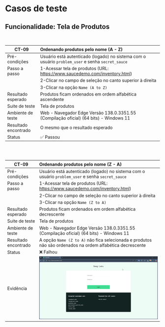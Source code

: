 # Casos de teste

## Funcionalidade: Tela de Produtos

<br>

| CT-09                | Ordenando produtos pelo nome (A - Z)                                                             |
| -------------------- | :----------------------------------------------------------------------------------------------- |
| Pré-condições        | Usuário está autenticado (logado) no sistema com o usuário `problem_user` e senha `secret_sauce` |
| Passo a passo        | 1-Acessar tela de produtos (URL: https://www.saucedemo.com/inventory.html)                       |
|                      | 2-Clicar no campo de seleção no canto superior à direita                                         |
|                      | 3-Clicar na opção `Name (A to Z)`                                                                |
| Resultado esperado   | Produtos ficam ordenados em ordem alfabética ascendente                                          |
| Suite de teste       | Tela de produtos                                                                                 |
| Ambiente de teste    | Web - Navegador Edge Versão 138.0.3351.55 (Compilação oficial) (64 bits) - Windows 11            |
| Resultado encontrado | O mesmo que o resultado esperado                                                                 |
| Status               | ✅ Passou                                                                                        |

<br>
<br>

| CT-09                | Ordenando produtos pelo nome (Z - A)                                                                      |
| -------------------- | :-------------------------------------------------------------------------------------------------------- |
| Pré-condições        | Usuário está autenticado (logado) no sistema com o usuário `problem_user` e senha `secret_sauce`          |
| Passo a passo        | 1-Acessar tela de produtos (URL: https://www.saucedemo.com/inventory.html)                                |
|                      | 2-Clicar no campo de seleção no canto superior à direita                                                  |
|                      | 3-Clicar na opção `Name (Z to A)`                                                                         |
| Resultado esperado   | Produtos ficam ordenados em ordem alfabética decrescente                                                  |
| Suite de teste       | Tela de produtos                                                                                          |
| Ambiente de teste    | Web - Navegador Edge Versão 138.0.3351.55 (Compilação oficial) (64 bits) - Windows 11                     |
| Resultado encontrado | A opção `Name (Z to A)` não fica selecionada e produtos não são ordenados na ordem alfabética decrescente |
| Status               | ❌ Falhou                                                                                                 |
| Evidência            | <img src="../evidencias/CT-09.gif" width="600">                                                           |
